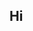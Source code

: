 ## Hi 

<!--
**rhoda-mboya1/rhoda-mboya1** is a ✨ _special_ ✨ repository because its `README.md` (this file) appears on your GitHub profile.

Here are some ideas to get you started:

- 🔭 I’m currently working on  java script, python, c, c++ programming languages
- 🌱 I’m currently learning  computer programming basics...
- 👯 I’m looking to collaborate on future school and workspace projects..
- 🤔 I’m looking for help with being a pro programmer...
- 💬 Ask me about integration of programming into e-mobility field...
- 📫 How to reach me: LinkedIn @ Rhoda Mboya(Alexis),  ✉️ rhodamboyaa@gmail.com , 
...
- 😄 Pronouns: ...she/her
- ⚡ Fun fact: ... keep updating your skill set to remain relevant 
-->
